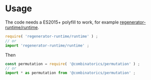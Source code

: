 # Usage

The code needs a ES2015+ polyfill to work, for example
[regenerator-runtime/runtime](https://babeljs.io/docs/usage/polyfill).
```js
require( 'regenerator-runtime/runtime' ) ;
// or
import 'regenerator-runtime/runtime' ;
```

Then
```js
const permutation = require( '@combinatorics/permutation' ) ;
// or
import * as permutation from '@combinatorics/permutation' ;
```
